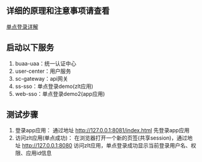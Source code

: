 ## **详细的原理和注意事项请查看**
[单点登录详解](https://www.kancloud.cn/zlt2000/microservices-platform/2278849)



## 启动以下服务

1. buaa-uaa：统一认证中心
2. user-center：用户服务
3. sc-gateway：api网关
4. ss-sso：单点登录demo(zlt应用)
5. web-sso：单点登录demo2(app应用)



## 测试步骤

1. 登录app应用：
    通过地址 http://127.0.0.1:8081/index.html 先登录app应用
2. 访问zlt应用(单点成功)：
   在浏览器打开一个新的页签(共享session)，通过地址 http://127.0.0.1:8080 访问zlt应用，单点登录成功显示当前登录用户名、权限、应用id信息